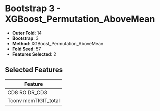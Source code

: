 # Bootstrap 3 - XGBoost_Permutation_AboveMean

- **Outer Fold**: 14
- **Bootstrap**: 3
- **Method**: XGBoost_Permutation_AboveMean
- **Fold Seed**: 57
- **Features Selected**: 2

## Selected Features

| Feature |
|---------|
| CD8 RO DR_CD3 |
| Tconv memTIGIT_total |
